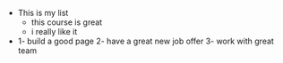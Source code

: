 - This is my list 
  - this course is great
  - i really like it
- 1- build a good page
2- have a great new job offer
3- work with great team
